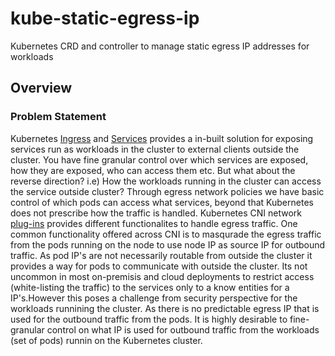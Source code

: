 # kube-static-egress-ip

Kubernetes CRD and controller to manage static egress IP addresses for workloads

## Overview

### Problem Statement

Kubernetes [Ingress](https://kubernetes.io/docs/concepts/services-networking/ingress/) and [Services](https://kubernetes.io/docs/concepts/services-networking/service/) provides a in-built solution for exposing services run as workloads in the cluster to external clients outside the cluster. You have fine granular control over which services are exposed, how they are exposed, who can access them etc. But what about the reverse direction? i.e) How the workloads running in the cluster can access the service outside cluster? Through egress network policies we have basic control of which pods can access what services, beyond that Kubernetes does not prescribe how the traffic is handled. Kubernetes CNI network [plug-ins](https://kubernetes.io/docs/concepts/extend-kubernetes/compute-storage-net/network-plugins/) provides different functionalites to handle egress traffic. One common functionality offered across CNI is to masqurade the egress traffic from the pods running on the node to use node IP as source IP for outbound traffic. As pod IP's are not necessarily routable from outside the cluster it provides a way for pods to communicate with outside the cluster. Its not uncommon in most on-premisis and cloud deployments to restrict access (white-listing the traffic)  to the services only to a know entities for a IP's.However this poses a challenge from security perspective for the workloads runnining the cluster. As there is no predictable egress IP that is used for the outbound traffic from the pods. It is highly desirable to fine-granular control on what IP is used for outbound traffic from the workloads (set of pods) runnin on the Kubernetes cluster.